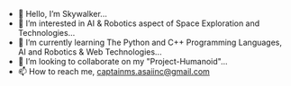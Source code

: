 - 👋 Hello, I’m Skywalker...
- 👀 I’m interested in AI & Robotics aspect of Space Exploration and Technologies...
- 🌱 I’m currently learning The Python and C++ Programming Languages, AI and Robotics & Web Technologies...
- 💞️ I’m looking to collaborate on my "Project-Humanoid"...
- 📫 How to reach me, captainms.asaiinc@gmail.com

<!---
skywalker1319/skywalker1319 is a ✨ special ✨ repository because its `README.md` (this file) appears on your GitHub profile.
You can click the Preview link to take a look at your changes.
--->
